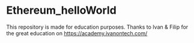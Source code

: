 # Ethereum_helloWorld

This repository is made for education purposes. Thanks to Ivan & Filip for the great education on https://academy.ivanontech.com/
